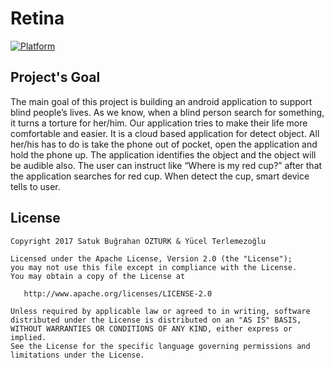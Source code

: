 # Retina

[![Platform](https://img.shields.io/badge/platform-Android-green.svg)](http://developer.android.com/index.html)

## Project's Goal
The main goal of this project is building an android application to support blind people’s lives. As we know, when a blind
person search for something, it turns a torture for her/him. Our application tries to make their life more comfortable and
easier. It is a cloud based application for detect object. All her/his has to do is take the phone out of pocket, open the
application and hold the phone up. The application identifies the object and the object will be audible also. The user can
instruct like “Where is my red cup?” after that the application searches for red cup. When detect the cup, smart device tells
to user.

## License
```
Copyright 2017 Satuk Buğrahan ÖZTÜRK & Yücel Terlemezoğlu

Licensed under the Apache License, Version 2.0 (the "License");
you may not use this file except in compliance with the License.
You may obtain a copy of the License at

   http://www.apache.org/licenses/LICENSE-2.0

Unless required by applicable law or agreed to in writing, software
distributed under the License is distributed on an "AS IS" BASIS,
WITHOUT WARRANTIES OR CONDITIONS OF ANY KIND, either express or implied.
See the License for the specific language governing permissions and
limitations under the License.
```
